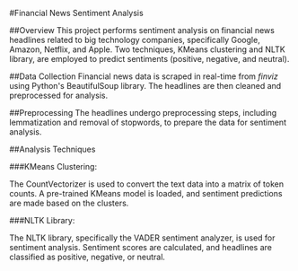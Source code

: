 #Financial News Sentiment Analysis

##Overview
This project performs sentiment analysis on financial news headlines related to big technology companies, specifically Google, Amazon, Netflix, and Apple. Two techniques, KMeans clustering and NLTK library, are employed to predict sentiments (positive, negative, and neutral).

##Data Collection
Financial news data is scraped in real-time from *finviz* using Python's BeautifulSoup library. The headlines are then cleaned and preprocessed for analysis.

##Preprocessing
The headlines undergo preprocessing steps, including lemmatization and removal of stopwords, to prepare the data for sentiment analysis.

##Analysis Techniques

###KMeans Clustering:

The CountVectorizer is used to convert the text data into a matrix of token counts.
A pre-trained KMeans model is loaded, and sentiment predictions are made based on the clusters.


###NLTK Library:

The NLTK library, specifically the VADER sentiment analyzer, is used for sentiment analysis.
Sentiment scores are calculated, and headlines are classified as positive, negative, or neutral.
